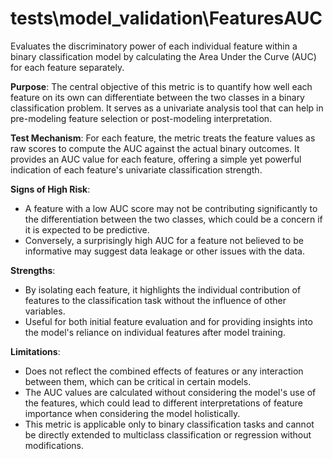 # tests\model_validation\FeaturesAUC

Evaluates the discriminatory power of each individual feature within a binary classification model by calculating the Area Under the Curve (AUC) for each feature separately.

**Purpose**: The central objective of this metric is to quantify how well each feature on its own can differentiate between the two classes in a binary classification problem. It serves as a univariate analysis tool that can help in pre-modeling feature selection or post-modeling interpretation.

**Test Mechanism**: For each feature, the metric treats the feature values as raw scores to compute the AUC against the actual binary outcomes. It provides an AUC value for each feature, offering a simple yet powerful indication of each feature's univariate classification strength.

**Signs of High Risk**:
- A feature with a low AUC score may not be contributing significantly to the differentiation between the two classes, which could be a concern if it is expected to be predictive.
- Conversely, a surprisingly high AUC for a feature not believed to be informative may suggest data leakage or other issues with the data.

**Strengths**:
- By isolating each feature, it highlights the individual contribution of features to the classification task without the influence of other variables.
- Useful for both initial feature evaluation and for providing insights into the model's reliance on individual features after model training.

**Limitations**:
- Does not reflect the combined effects of features or any interaction between them, which can be critical in certain models.
- The AUC values are calculated without considering the model's use of the features, which could lead to different interpretations of feature importance when considering the model holistically.
- This metric is applicable only to binary classification tasks and cannot be directly extended to multiclass classification or regression without modifications.